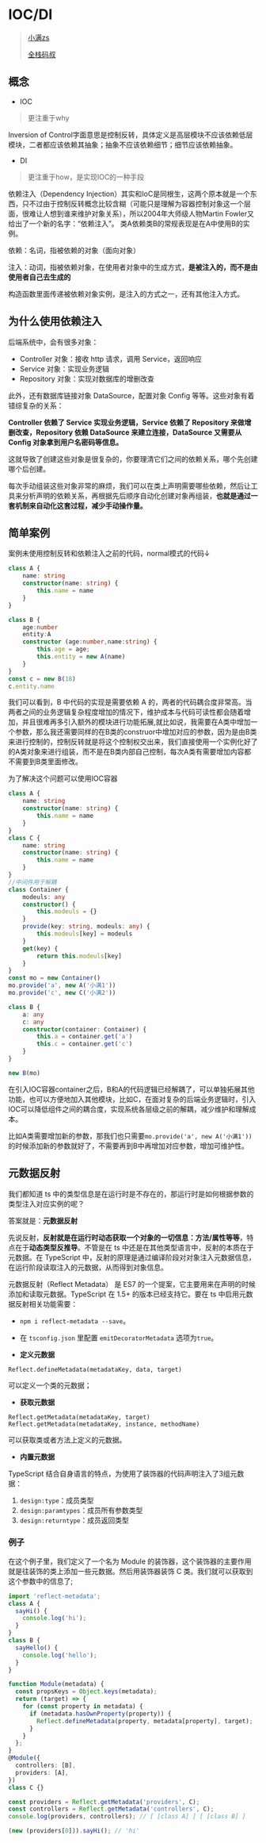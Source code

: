 # IOC/DI

> [小满zs](https://blog.csdn.net/qq1195566313/article/details/126151370?ops_request_misc=&request_id=2345c0a0b00a4874be6efb29114c94ce&biz_id=&utm_medium=distribute.pc_search_result.none-task-blog-2~blog~koosearch~default-28-126151370-null-null.268^v1^control&utm_term=nestjs&spm=1018.2226.3001.4450)
>
> [全栈码叔](https://www.bilibili.com/video/BV1KW4y1L7te/?spm_id_from=333.788&vd_source=7dcb6c648b7faefd7170d0fc0494d4ad)

## 概念

- IOC

> 更注重于why

Inversion of Control字面意思是控制反转，具体定义是高层模块不应该依赖低层模块，二者都应该依赖其抽象；抽象不应该依赖细节；细节应该依赖抽象。

- DI

> 更注重于how，是实现IOC的一种手段

依赖注入（Dependency Injection）其实和IoC是同根生，这两个原本就是一个东西，只不过由于控制反转概念比较含糊（可能只是理解为容器控制对象这一个层面，很难让人想到谁来维护对象关系），所以2004年大师级人物Martin Fowler又给出了一个新的名字：“依赖注入”。 类A依赖类B的常规表现是在A中使用B的实例。

依赖：名词，指被依赖的对象（面向对象）

注入：动词，指被依赖对象，在使用者对象中的生成方式，**是被注入的，而不是由使用者自己去生成的**

构造函数里面传递被依赖对象实例，是注入的方式之一，还有其他注入方式。

## 为什么使用依赖注入

后端系统中，会有很多对象：

- Controller 对象：接收 http 请求，调用 Service，返回响应
- Service 对象：实现业务逻辑
- Repository 对象：实现对数据库的增删改查

此外，还有数据库链接对象 DataSource，配置对象 Config 等等。这些对象有着错综复杂的关系：

**Controller 依赖了 Service 实现业务逻辑，Service 依赖了 Repository 来做增删改查，Repository 依赖 DataSource 来建立连接，DataSource 又需要从 Config 对象拿到用户名密码等信息。**

这就导致了创建这些对象是很复杂的，你要理清它们之间的依赖关系，哪个先创建哪个后创建。

每次手动组装这些对象非常的麻烦，我们可以在类上声明需要哪些依赖，然后让工具来分析声明的依赖关系，再根据先后顺序自动化创建对象再组装，**也就是通过一套机制来自动化这套过程，减少手动操作量。**

## 简单案例

案例未使用控制反转和依赖注入之前的代码，normal模式的代码↓

```ts
class A {
    name: string
    constructor(name: string) {
        this.name = name
    }
}

class B {
    age:number
    entity:A
    constructor (age:number,name:string) {
        this.age = age;
        this.entity = new A(name)
    }
}
const c = new B(18)
c.entity.name
```


我们可以看到，B 中代码的实现是需要依赖 A 的，两者的代码耦合度非常高。当两者之间的业务逻辑复杂程度增加的情况下，维护成本与代码可读性都会随着增加，并且很难再多引入额外的模块进行功能拓展,就比如说，我需要在A类中增加一个参数，那么我还需要同样的在B类的construor中增加对应的参数，因为是由B类来进行控制的，控制反转就是将这个控制权交出来，我们直接使用一个实例化好了的A类对象来进行组装，而不是在B类内部自己控制，每次A类有需要增加内容都不需要到B类里面修改。

为了解决这个问题可以使用IOC容器

```ts
class A {
    name: string
    constructor(name: string) {
        this.name = name
    }
}
class C {
    name: string
    constructor(name: string) {
        this.name = name
    }
}
//中间件用于解耦
class Container {
    modeuls: any
    constructor() {
        this.modeuls = {}
    }
    provide(key: string, modeuls: any) {
        this.modeuls[key] = modeuls
    }
    get(key) {
        return this.modeuls[key]
    }
}
const mo = new Container()
mo.provide('a', new A('小满1'))
mo.provide('c', new C('小满2'))

class B {
    a: any
    c: any
    constructor(container: Container) {
        this.a = container.get('a')
        this.c = container.get('c')
    }
}

new B(mo)
```

在引入IOC容器container之后，B和A的代码逻辑已经解耦了，可以单独拓展其他功能，也可以方便地加入其他模块，比如C，在面对复杂的后端业务逻辑时，引入IOC可以降低组件之间的耦合度，实现系统各层级之前的解耦，减少维护和理解成本。

比如A类需要增加新的参数，那我们也只需要`mo.provide('a', new A('小满1'))`的时候添加新的参数就好了，不需要再到B中再增加对应参数，增加可维护性。

## 元数据反射

我们都知道 ts 中的类型信息是在运行时是不存在的，那运行时是如何根据参数的类型注入对应实例的呢？

答案就是：**元数据反射**

先说反射，**反射就是在运行时动态获取一个对象的一切信息：方法/属性等等**，特点在于**动态类型反推导**。不管是在 ts 中还是在其他类型语言中，反射的本质在于元数据。在 TypeScript 中，反射的原理是通过编译阶段对对象注入元数据信息，在运行阶段读取注入的元数据，从而得到对象信息。

元数据反射（Reflect Metadata） 是 ES7 的一个提案，它主要用来在声明的时候添加和读取元数据。TypeScript 在 1.5+ 的版本已经支持它。要在 ts 中启用元数据反射相关功能需要：

- `npm i reflect-metadata --save`。
- 在 `tsconfig.json` 里配置 `emitDecoratorMetadata` 选项为`true`。

- **定义元数据**

```
Reflect.defineMetadata(metadataKey, data, target)
```

可以定义一个类的元数据；

- **获取元数据**

```
Reflect.getMetadata(metadataKey, target)
Reflect.getMetadata(metadataKey, instance, methodName)
```

可以获取类或者方法上定义的元数据。

- **内置元数据**

TypeScript 结合自身语言的特点，为使用了装饰器的代码声明注入了3组元数据：

1. `design:type`：成员类型
2. `design:paramtypes`：成员所有参数类型
3. `design:returntype`：成员返回类型

### 例子

在这个例子里，我们定义了一个名为 Module 的装饰器，这个装饰器的主要作用就是往装饰的类上添加一些元数据。然后用装饰器装饰 C 类。我们就可以获取到这个参数中的信息了;

```ts
import 'reflect-metadata';
class A {
  sayHi() {
    console.log('hi');
  }
}
class B {
  sayHello() {
    console.log('hello');
  }
}

function Module(metadata) {
  const propsKeys = Object.keys(metadata);
  return (target) => {
    for (const property in metadata) {
      if (metadata.hasOwnProperty(property)) {
        Reflect.defineMetadata(property, metadata[property], target);
      }
    }
  };
}
@Module({
  controllers: [B],
  providers: [A],
})
class C {}

const providers = Reflect.getMetadata('providers', C);
const controllers = Reflect.getMetadata('controllers', C);
console.log(providers, controllers); // [ [class A] ] [ [class B] ]

(new (providers[0])).sayHi(); // 'hi'
```

